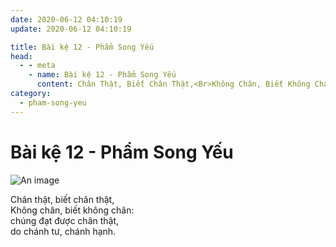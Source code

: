 ```yaml
---
date: 2020-06-12 04:10:19
update: 2020-06-12 04:10:19

title: Bài kệ 12 - Phẩm Song Yếu
head:
  - - meta
    - name: Bài kệ 12 - Phẩm Song Yếu
      content: Chân Thật, Biết Chân Thật,<Br>Không Chân, Biết Không Chân <Br>Chúng Đạt Được Chân Thật,<Br>Do Chánh Tư, Chánh Hạnh.<Br>
category:
  - pham-song-yeu
---
```


# Bài kệ 12 - Phẩm Song Yếu

![An image](/img/pham-song-yeu/pham-song-yeu-012.jpg)

Chân thật, biết chân thật,<br>Không chân, biết không chân:<br>chúng đạt được chân thật,<br>do chánh tư, chánh hạnh.<br>
